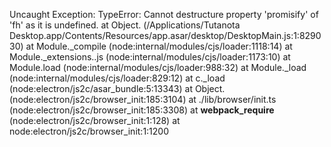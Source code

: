 Uncaught Exception:
TypeError: Cannot destructure property 'promisify' of 'fh' as it is 
undefined.
at Object.<anonymous> (/Applications/Tutanota 
Desktop.app/Contents/Resources/app.asar/desktop/DesktopMain.js:1:829030)
at Module._compile (node:internal/modules/cjs/loader:1118:14)
at Module._extensions..js (node:internal/modules/cjs/loader:1173:10)
at Module.load (node:internal/modules/cjs/loader:988:32)
at Module._load (node:internal/modules/cjs/loader:829:12)
at c._load (node:electron/js2c/asar_bundle:5:13343)
at Object.<anonymous> (node:electron/js2c/browser_init:185:3104)
at ./lib/browser/init.ts (node:electron/js2c/browser_init:185:3308)
at __webpack_require__ (node:electron/js2c/browser_init:1:128)
at node:electron/js2c/browser_init:1:1200
